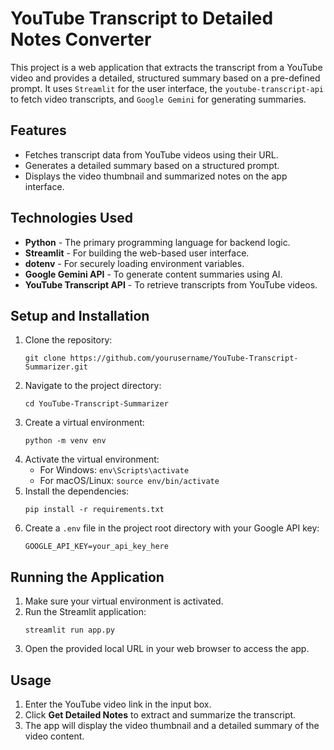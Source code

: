 <h1>YouTube Transcript to Detailed Notes Converter</h1>

<p>This project is a web application that extracts the transcript from a YouTube video and provides a detailed, structured summary based on a pre-defined prompt. It uses <code>Streamlit</code> for the user interface, the <code>youtube-transcript-api</code> to fetch video transcripts, and <code>Google Gemini</code> for generating summaries.</p>

<h2>Features</h2>
<ul>
    <li>Fetches transcript data from YouTube videos using their URL.</li>
    <li>Generates a detailed summary based on a structured prompt.</li>
    <li>Displays the video thumbnail and summarized notes on the app interface.</li>
</ul>

<h2>Technologies Used</h2>
<ul>
    <li><strong>Python</strong> - The primary programming language for backend logic.</li>
    <li><strong>Streamlit</strong> - For building the web-based user interface.</li>
    <li><strong>dotenv</strong> - For securely loading environment variables.</li>
    <li><strong>Google Gemini API</strong> - To generate content summaries using AI.</li>
    <li><strong>YouTube Transcript API</strong> - To retrieve transcripts from YouTube videos.</li>
</ul>

<h2>Setup and Installation</h2>
<ol>
    <li>Clone the repository:
        <pre><code>git clone https://github.com/yourusername/YouTube-Transcript-Summarizer.git</code></pre>
    </li>
    <li>Navigate to the project directory:
        <pre><code>cd YouTube-Transcript-Summarizer</code></pre>
    </li>
    <li>Create a virtual environment:
        <pre><code>python -m venv env</code></pre>
    </li>
    <li>Activate the virtual environment:
        <ul>
            <li>For Windows: <code>env\Scripts\activate</code></li>
            <li>For macOS/Linux: <code>source env/bin/activate</code></li>
        </ul>
    </li>
    <li>Install the dependencies:
        <pre><code>pip install -r requirements.txt</code></pre>
    </li>
    <li>Create a <code>.env</code> file in the project root directory with your Google API key:
        <pre><code>GOOGLE_API_KEY=your_api_key_here</code></pre>
    </li>
</ol>

<h2>Running the Application</h2>
<ol>
    <li>Make sure your virtual environment is activated.</li>
    <li>Run the Streamlit application:
        <pre><code>streamlit run app.py</code></pre>
    </li>
    <li>Open the provided local URL in your web browser to access the app.</li>
</ol>

<h2>Usage</h2>
<ol>
    <li>Enter the YouTube video link in the input box.</li>
    <li>Click <strong>Get Detailed Notes</strong> to extract and summarize the transcript.</li>
    <li>The app will display the video thumbnail and a detailed summary of the video content.</li>
</ol>

